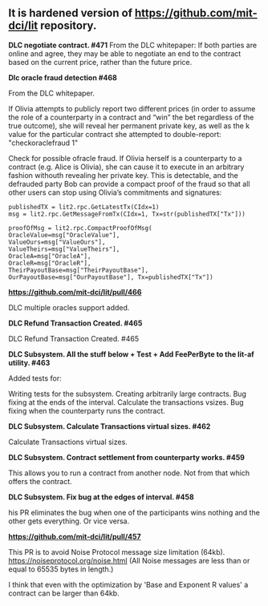 ## It is hardened version of https://github.com/mit-dci/lit repository.


**DLC negotiate contract. #471**
From the DLC whitepaper:
If both parties are online and agree, they may be able to negotiate 
an end to the contract based on the current price, rather than the future price.


**Dlc oracle fraud detection #468**

From the DLC whitepaper.

If Olivia attempts to publicly report two different prices (in order to assume the role of a counterparty 
in a contract and “win” the bet regardless of the true outcome), she will reveal her permanent private key, 
as well as the k value for the particular contract she attempted to double-report:
"checkoraclefraud 1"

Check for possible ofracle fraud. If Olivia herself is a counterparty to a contract (e.g. Alice is Olivia), 
she can cause it to execute in an arbitrary fashion withouth revealing her private key.
This is detectable, and the defrauded party Bob can provide a compact proof of the fraud so that all other 
users can stop using Olivia’s commitments and signatures:

```
publishedTX = lit2.rpc.GetLatestTx(CIdx=1)
msg = lit2.rpc.GetMessageFromTx(CIdx=1, Tx=str(publishedTX["Tx"]))

proofOfMsg = lit2.rpc.CompactProofOfMsg(
OracleValue=msg["OracleValue"],
ValueOurs=msg["ValueOurs"],
ValueTheirs=msg["ValueTheirs"],
OracleA=msg["OracleA"],
OracleR=msg["OracleR"],
TheirPayoutBase=msg["TheirPayoutBase"],
OurPayoutBase=msg["OurPayoutBase"], Tx=publishedTX["Tx"])
```


**https://github.com/mit-dci/lit/pull/466**

DLC multiple oracles support added.


**DLC Refund Transaction Created. #465**

DLC Refund Transaction Created. #465

**DLC Subsystem. All the stuff below + Test + Add FeePerByte to the lit-af utility. #463**

Added tests for:

Writing tests for the subsystem.
Creating arbitrarily large contracts.
Bug fixing at the ends of the interval.
Calculate the transactions vsizes.
Bug fixing when the counterparty runs the contract.


**DLC Subsystem. Calculate Transactions virtual sizes. #462**

Calculate Transactions virtual sizes.

**DLC Subsystem. Contract settlement from counterparty works. #459**

This allows you to run a contract from another node. Not from that which offers the contract.

**DLC Subsystem. Fix bug at the edges of interval. #458**

his PR eliminates the bug when one of the participants wins nothing and the other gets everything. Or vice versa.

**https://github.com/mit-dci/lit/pull/457**

This PR is to avoid Noise Protocol message size limitation (64kb).
https://noiseprotocol.org/noise.html
(All Noise messages are less than or equal to 65535 bytes in length.)

I think that even with the optimization by 'Base and Exponent R values'
a contract can be larger than 64kb.

